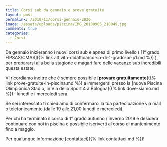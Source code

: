 ```yaml
---
title: Corsi sub da gennaio e prove gratuite
layout: post
permalink: /2019/11/corsi-gennaio-2020
image: /assets/uploads/piscina/IMG_20180905_210849.jpg
comments: true
categories:
  - Corsi
---
```


Da gennaio inizieranno i nuovi corsi sub e apnea di primo livello ( [1° grado FIPSAS/CMAS]({% link attivita-didattica/corso-di-1-grado-ar-p1.md %}) ), per prepararsi alla bella stagione e magari fare delle vacanze sub incredibili questa estate.

Vi ricordiamo inoltre che è sempre possibile [**provare gratuitamente**]({% link prove-gratuite-in-piscina.md %}) a immergersi presso la [nuova Piscina Olimpionica Stadio, in Via dello Sport 4 a Bologna]({% link dove-siamo.md %}) i lunedì e i mercoledì sera.

Se sei interessato ti chiediamo di confermarci la tua partecipazione via mail o telefonicamente (dalle 19 alle 21,00 lunedì e mercoledì).

Per chi ha terminato il corso di 1° grado autunno / inverno 2019 e desidera continuare con noi in piscina è possibile iscriverti al corso di mantenimento fino a maggio.

Per qualunque informazione [contattaci]({% link contattaci.md %})!
